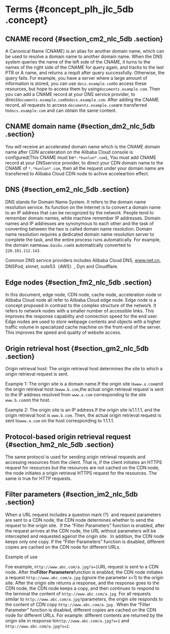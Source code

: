 # Terms {#concept_plh_jlc_5db .concept}

## CNAME record {#section_cm2_nlc_5db .section}

A Canonical Name \(CNAME\) is an alias for another domain name, which can be used to resolve a domain name to another domain name. When the DNS system queries the name of the left side of the CNAME, it turns to the names of the right side of the CNAME for query again, and tracks to the last PTR or A name, and returns a reqult after query successfully. Otherwise, the query fails. For example, you have a server where a large amount of information is stored, you can use `docs.example.com`to access these resources, but hope to access them by using`documents.example.com`. Then you can add a CNAME record at your DNS service provider, to direct`documents.example.com`to`docs.example.com`. After adding the CNAME record, all requests to access `documents.example.com`are transferred to`docs.example.com` and can obtain the same content.

## CNAME domain name {#section_dm2_nlc_5db .section}

You will receive an accelerated domain name which is the CNAME domain name after CDN acceleration on the Alibaba Cloud console is configured\(This CNAME must be`*.*kunlun*.com`\), You must add CNAME record at your DNSservice provider, to direct your CDN domain name to the CNAME of `*.*kunlun*.com`, then all the request under your domain name are transferred to Alibaba Cloud CDN node to achive acceleartion effect.

## DNS {#section_em2_nlc_5db .section}

DNS stands for Domain Name System. It refers to the domain name resolution service. Its function on the Internet is to convert a domain name to an IP address that can be recognized by the network. People tend to remember domain names, while machine remember IP addresses. Domain names and IP addresses are synonymous to each other and the task of converting between the two is called domain name resolution. Domain name resolution requires a dedicated domain name resolution server to complete the task, and the entire process runs automatically. For example, the domain name`www.baidu.com`is automatically converted to `220.181.112.143`.

Common DNS service providers includes Alibaba Cloud DNS, www.net.cn, DNSPod, xinnet, oute53（AWS）, Dyn and Cloudflare.

## Edge nodes {#section_fm2_nlc_5db .section}

In this document, edge node, CDN node, cache node, acceleration node or Alibaba Cloud node all refer to Alibaba Cloud edge node. Edge node is a concept proposed in contrast to the complex structure of the network. It refers to network nodes with a smaller number of accessible links. This improves the response capability and connection speed for the end user. Edge nodes are used to store webpage contents and objects with a higher traffic volume in specialized cache machine on the front-end of the server. This improves the speed and quality of website access.

## Origin retrieval host {#section_gm2_nlc_5db .section}

Origin retrieval host: The origin retrieval host determines the site to which a origin retrieval request is sent.

Example 1: The origin site is a domain name.If the origin site is`www.a.com`and the origin retrieval host is`www.b.com`,the actual origin retrieval request is sent to the IP address resolved from `www.a.com` corresponding to the site `www.b.com`on the host.

Example 2: The origin site is an IP address.If the origin site is1.1.1.1, and the origin retrieval host is `www.b.com`. Then, the actual origin retrieval request is sent to`www.a.com` on the host corresponding to 1.1.1.1.

## Protocol-based origin retrieval request {#section_hm2_nlc_5db .section}

The same protocol is used for sending origin retrieval requests and accessing resources from the client. That is, if the client initiates an HTTPS request for resources but the resources are not cached on the CDN node, the node initiates a origin retrieval HTTPS request for the resources. The same is true for HTTP requests.

## Filter parameters {#section_im2_nlc_5db .section}

When a URL request includes a question mark \(?\)  and request parameters are sent to a CDN node, the CDN node determines whether to send the request to the origin site.  If the “Filter Parameters” function is enabled, after the request arrives at the CDN node, the URL without parameters will be intercepted and requested against the origin site.  In addition, the CDN node keeps only one copy. If the “Filter Parameters” function is disabled, different copies are cached on the CDN node for different URLs.

Example of use

Foe example, `http://www.abc.com/a.jpg?x=1`URL request is sent to a CDN node. After the**Filter Parameters**function is enabled, the CDN node initiates a request `http://www.abc.com/a.jpg` \(ignore the parameter x=1\) to the origin site. After the origin site returns a response, and the response goes to the CDN node, the CDN node keeps a copy, and then continues to respond to the terminal the content of `http://www.abc.com/a.jpg`. For all requests similar to `http://www.abc.com/a.jpg?`parameters, the origin site responds to the content of CDN copy `http://www.abc.com/a.jpg` . When the “Filter Parameter” function is disabled, different copies are cached on the CDN node for different URLs. For example: different contents are returned by the origin site in response to`http://www.abc.com/a.jpg?x=1` and `http://www.abc.com/a.jpg?x=2`.

